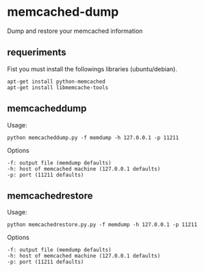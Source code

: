 memcached-dump
=============

Dump and restore your memcached information

## requeriments

Fist you must install the followings libraries (ubuntu/debian).

	apt-get install python-memcached
	apt-get install libmemcache-tools

## memcacheddump

Usage:

	python memcacheddump.py -f memdump -h 127.0.0.1 -p 11211

Options

	-f: output file (memdump defaults)
	-h: host of memcached machine (127.0.0.1 defaults)
	-p: port (11211 defaults)

## memcachedrestore

Usage:

	python memcachedrestore.py.py -f memdump -h 127.0.0.1 -p 11211

Options

	-f: output file (memdump defaults)
	-h: host of memcached machine (127.0.0.1 defaults)
	-p: port (11211 defaults)